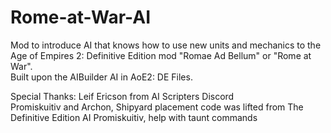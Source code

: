 # Rome-at-War-AI
Mod to introduce AI that knows how to use new units and mechanics to the Age of Empires 2: Definitive Edition mod "Romae Ad Bellum" or "Rome at War".</br>
Built upon the AIBuilder AI in AoE2: DE Files.

Special Thanks:
Leif Ericson from AI Scripters Discord</br>
Promiskuitiv and Archon, Shipyard placement code was lifted from The Definitive Edition AI
Promiskuitiv, help with taunt commands
